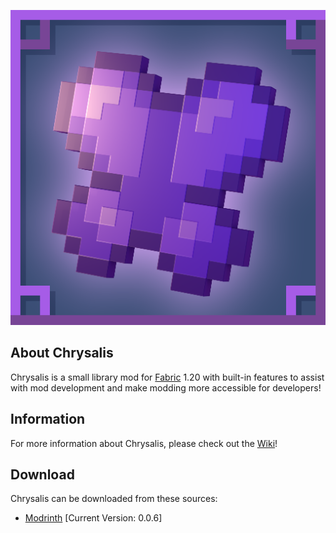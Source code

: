 ![github_icon](images/mod_icon.png)

## **About Chrysalis**

Chrysalis is a small library mod for [Fabric](https://fabricmc.net) 1.20 with built-in features to assist with mod development and make modding more accessible for developers!

## **Information**

For more information about Chrysalis, please check out the [Wiki](https://github.com/Sydokiddo/chrysalis/wiki)!

## **Download**

Chrysalis can be downloaded from these sources:

* [Modrinth](https://modrinth.com/mod/chrysalis) [Current Version: 0.0.6]
